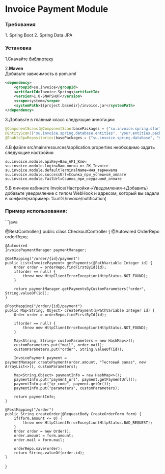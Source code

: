 <h1>Invoice Payment Module</h1>

<h3>Требования</h3>
1. Spring Boot
2. Spring Data JPA

<h3>Установка</h3>

1.Скачайте [библиотеку](https://github.com/Invoice-LLC/Invoice.SDK.Spring/raw/master/invoice.jar)

2.**Maven**<br>
Добавьте зависимость в pom.xml
```xml
<dependency>
    <groupId>su.invoice</groupId>
    <artifactId>Invoice.Spring</artifactId>
    <version>1.0-SNAPSHOT</version>
    <scope>system</scope>
    <systemPath>${project.basedir}/invoice.jar</systemPath>
</dependency>
```
3.Добавьте в главный класс следующие аннотации:
```java
@ComponentScans(@ComponentScan(basePackages = {"su.invoice.spring.starter", "su.invoice.spring.controllers"}))
@EntityScan({"su.invoice.spring.database.entities", "your.entities.package"})
@EnableJpaRepositories(basePackages = {"su.invoice.spring.database", "your.repos.package"})
```
4.В файле src/main/resources/application.properties необходимо задать следующие настройик:
```
su.invoice.module.apiKey=Ваш_API_Ключ
su.invoice.module.login=Ваш_логин_от_ЛК_Invoice
su.invoice.module.defaultTerminalName=Имя_терминала
su.invoice.module.successUrl=Ссылка_при_успешной_оплате
su.invoice.module.failUrl=Ссылка_при_неудачной_оплате
```
5.В личном кабинете Invoice(Настройки->Уведомления->Добавить) добавьте уведомление с типом WebHook и адресом, который вы задали в конфиге(например: %url%/invoice/notification)

<h3>Пример использования:</h3>
```java

@RestController()
public class CheckoutController {
    @Autowired
    OrderRepo orderRepo;

    @Autowired
    InvoicePaymentManager paymentManager;

    @GetMapping("/order/{id}/payment")
    public List<InvoicePayment> getPayments(@PathVariable Integer id) {
        Order order = orderRepo.findFirstById(id);
        if(order == null) {
            throw new HttpClientErrorException(HttpStatus.NOT_FOUND);
        }

        return paymentManager.getPaymentsByCustomParameters("order", String.valueOf(id));
    }

    @PostMapping("/order/{id}/payment")
    public Map<String, Object> createPayment(@PathVariable Integer id) {
        Order order = orderRepo.findFirstById(id);

        if(order == null) {
            throw new HttpClientErrorException(HttpStatus.NOT_FOUND);
        }

        Map<String, String> customParameters = new HashMap<>();
        customParameters.put("mail", order.mail);
        customParameters.put("order", String.valueOf(id));

        InvoicePayment payment = paymentManager.createPayment(order.amount, "Тестовый заказ", new ArrayList<>(), customParameters);

        Map<String,Object> paymentInfo = new HashMap<>();
        paymentInfo.put("payment_url", payment.getPaymentUrl());
        paymentInfo.put("qr_code", payment.getQr());
        paymentInfo.put("parameters", customParameters);

        return paymentInfo;
    }

    @PostMapping("/order")
    public String createOrder(@RequestBody CreateOrderForm form) {
        if(form.amount <= 0) {
            throw new HttpClientErrorException(HttpStatus.BAD_REQUEST);
        }
        Order order = new Order();
        order.amount = form.amount;
        order.mail = form.mail;

        orderRepo.save(order);
        return String.valueOf(order.id);
    }
}

```
